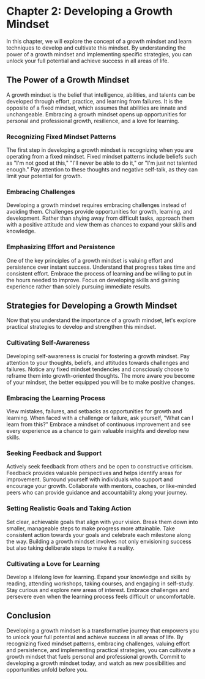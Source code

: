 Chapter 2: Developing a Growth Mindset
======================================

In this chapter, we will explore the concept of a growth mindset and learn techniques to develop and cultivate this mindset. By understanding the power of a growth mindset and implementing specific strategies, you can unlock your full potential and achieve success in all areas of life.

The Power of a Growth Mindset
-----------------------------

A growth mindset is the belief that intelligence, abilities, and talents can be developed through effort, practice, and learning from failures. It is the opposite of a fixed mindset, which assumes that abilities are innate and unchangeable. Embracing a growth mindset opens up opportunities for personal and professional growth, resilience, and a love for learning.

### Recognizing Fixed Mindset Patterns

The first step in developing a growth mindset is recognizing when you are operating from a fixed mindset. Fixed mindset patterns include beliefs such as "I'm not good at this," "I'll never be able to do it," or "I'm just not talented enough." Pay attention to these thoughts and negative self-talk, as they can limit your potential for growth.

### Embracing Challenges

Developing a growth mindset requires embracing challenges instead of avoiding them. Challenges provide opportunities for growth, learning, and development. Rather than shying away from difficult tasks, approach them with a positive attitude and view them as chances to expand your skills and knowledge.

### Emphasizing Effort and Persistence

One of the key principles of a growth mindset is valuing effort and persistence over instant success. Understand that progress takes time and consistent effort. Embrace the process of learning and be willing to put in the hours needed to improve. Focus on developing skills and gaining experience rather than solely pursuing immediate results.

Strategies for Developing a Growth Mindset
------------------------------------------

Now that you understand the importance of a growth mindset, let's explore practical strategies to develop and strengthen this mindset.

### Cultivating Self-Awareness

Developing self-awareness is crucial for fostering a growth mindset. Pay attention to your thoughts, beliefs, and attitudes towards challenges and failures. Notice any fixed mindset tendencies and consciously choose to reframe them into growth-oriented thoughts. The more aware you become of your mindset, the better equipped you will be to make positive changes.

### Embracing the Learning Process

View mistakes, failures, and setbacks as opportunities for growth and learning. When faced with a challenge or failure, ask yourself, "What can I learn from this?" Embrace a mindset of continuous improvement and see every experience as a chance to gain valuable insights and develop new skills.

### Seeking Feedback and Support

Actively seek feedback from others and be open to constructive criticism. Feedback provides valuable perspectives and helps identify areas for improvement. Surround yourself with individuals who support and encourage your growth. Collaborate with mentors, coaches, or like-minded peers who can provide guidance and accountability along your journey.

### Setting Realistic Goals and Taking Action

Set clear, achievable goals that align with your vision. Break them down into smaller, manageable steps to make progress more attainable. Take consistent action towards your goals and celebrate each milestone along the way. Building a growth mindset involves not only envisioning success but also taking deliberate steps to make it a reality.

### Cultivating a Love for Learning

Develop a lifelong love for learning. Expand your knowledge and skills by reading, attending workshops, taking courses, and engaging in self-study. Stay curious and explore new areas of interest. Embrace challenges and persevere even when the learning process feels difficult or uncomfortable.

Conclusion
----------

Developing a growth mindset is a transformative journey that empowers you to unlock your full potential and achieve success in all areas of life. By recognizing fixed mindset patterns, embracing challenges, valuing effort and persistence, and implementing practical strategies, you can cultivate a growth mindset that fuels personal and professional growth. Commit to developing a growth mindset today, and watch as new possibilities and opportunities unfold before you.
